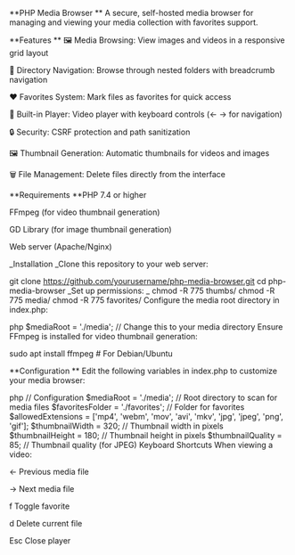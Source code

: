**PHP Media Browser
**
A secure, self-hosted media browser for managing and viewing your media collection with favorites support.


**Features
**
🖼️ Media Browsing: View images and videos in a responsive grid layout

📂 Directory Navigation: Browse through nested folders with breadcrumb navigation

❤️ Favorites System: Mark files as favorites for quick access

🎥 Built-in Player: Video player with keyboard controls (← → for navigation)

🔒 Security: CSRF protection and path sanitization

🖼️ Thumbnail Generation: Automatic thumbnails for videos and images

🗑️ File Management: Delete files directly from the interface

**Requirements
**PHP 7.4 or higher

FFmpeg (for video thumbnail generation)

GD Library (for image thumbnail generation)

Web server (Apache/Nginx)

_Installation
_Clone this repository to your web server:

git clone https://github.com/yourusername/php-media-browser.git
cd php-media-browser
_Set up permissions:
_
chmod -R 775 thumbs/
chmod -R 775 media/
chmod -R 775 favorites/
Configure the media root directory in index.php:

php
$mediaRoot = './media'; // Change this to your media directory
Ensure FFmpeg is installed for video thumbnail generation:

sudo apt install ffmpeg  # For Debian/Ubuntu

**Configuration
**
Edit the following variables in index.php to customize your media browser:

php
// Configuration
$mediaRoot = './media'; // Root directory to scan for media files
$favoritesFolder = './favorites'; // Folder for favorites
$allowedExtensions = ['mp4', 'webm', 'mov', 'avi', 'mkv', 'jpg', 'jpeg', 'png', 'gif'];
$thumbnailWidth = 320; // Thumbnail width in pixels
$thumbnailHeight = 180; // Thumbnail height in pixels
$thumbnailQuality = 85; // Thumbnail quality (for JPEG)
Keyboard Shortcuts
When viewing a video:

← Previous media file

→ Next media file

f Toggle favorite

d Delete current file

Esc Close player
